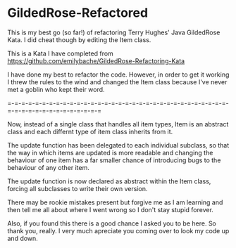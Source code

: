 # GildedRose-Refactored
This is my best go (so far!) of refactoring Terry Hughes' Java GildedRose Kata. I did cheat though by editing the Item class.


This is a Kata I have completed from https://github.com/emilybache/GildedRose-Refactoring-Kata

I have done my best to refactor the code. However, in order to get it working I threw the rules to the wind and changed the Item class because I've never met a goblin who kept their word.

=-=-=-=-=-=-=-=-=-=-=-=-=-=-=-=-=-=-=-=-=-=-=-=-=-=-=-=-=-=-=-=-=-=-=-=-=-=-=-=-=-=-=-=-=-=

Now, instead of a single class that handles all item types, Item is an abstract class and each differnt type of item class inherits from it.

The update function has been delegated to each individual subclass, so that the way in which items are updated is more readable and changing the behaviour of one item has a far smaller chance of introducing bugs to the behaviour of any other item.

The update function is now declared as abstract within the Item class, forcing all subclasses to write their own version.


There may be rookie mistakes present but forgive me as I am learning and then tell me all about where I went wrong so I don't stay stupid forever.

Also, if you found this there is a good chance I asked you to be here. So thank you, really. I very much apreciate you coming over to look my code up and down.

